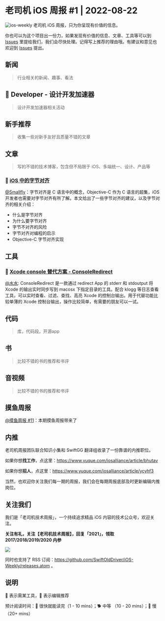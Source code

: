 # 老司机 iOS 周报 #1 | 2022-08-22

![ios-weekly](https://github.com/SwiftOldDriver/iOS-Weekly/blob/master/assets/ios-weekly.png?raw=true)
老司机 iOS 周报，只为你呈现有价值的信息。

你也可以为这个项目出一份力，如果发现有价值的信息、文章、工具等可以到 [Issues](https://github.com/SwiftOldDriver/iOS-Weekly/issues) 里提给我们，我们会尽快处理。记得写上推荐的理由哦。有建议和意见也欢迎到 [Issues](https://github.com/SwiftOldDriver/iOS-Weekly/issues) 提出。

## 新闻

> 行业相关的新闻、趣事、看法

##  Developer - 设计开发加速器

> 设计开发加速器相关活动

## 新手推荐

> 收集一些对新手友好且质量不错的文章

## 文章

> 写的不错的技术博客，包含但不局限于 iOS、多端统一、设计、产品等

### 🐎 [iOS 中的字节对齐](https://juejin.cn/post/7132403137725333518)

[@Smallfly](https://github.com/iostalks)：字节对齐是 C 语言中的概念，Objective-C 作为 C 语言的超集，iOS 开发者也需要对字节对齐有所了解。本文给出了一些字节对齐的建议，以及字节对齐的相关介绍：

- 什么是字节对齐
- 为什么要字节对齐
- 字节不对齐的风险
- 字节对齐对编程的启示
- Objective-C 字节对齐实现

## 工具

### 🐎 [Xcode console 替代方案 - ConsoleRedirect](https://github.com/luoqisheng/ConsoleRedirect)

[@水水](https://www.xuyanlan.com): ConsoleRedirect 是一款通过 redirect App 的 stderr 和 stdoutput 将 Xcode 的输出实时同步写到 macosx 下指定目录的工具。配合 klogg 等日志查看工具，可以实时查看、过滤、查找、高亮 Xcode 的控制台输出。用于代替功能比较单薄的 Xcode 控制台输出，操作比较简单，有需要的朋友可以一试。


## 代码

> 库，代码段，开源app

## 书

> 比较不错的书的推荐和书评

## 音视频

> 比较不错的书的推荐和书评

## 摸鱼周报

[@摸鱼周报 #11](https://mp.weixin.qq.com/s/hE9wYlLX8F1sKjIF5eIPVQ)：本期摸鱼周报带来了

## 内推

老司机周报团队联合知识小集和 SwiftGG 翻译组收录了一份靠谱的内推职位。

如果你想**找工作**，点这里：https://www.yuque.com/iosalliance/article/bhutav

如果你想**招人**，点这里：https://www.yuque.com/iosalliance/article/ycyhf3

当然，也欢迎你关注我们每一期的周报，我们会在每期周报底部及时更新编辑内推岗位。

## 关注我们

我们是「老司机技术周报」，一个持续追求精品 iOS 内容的技术公众号，欢迎关注。

**关注有礼，关注【老司机技术周报】，回复「2021」，领取 2017/2018/2019/2020 内参**

![](https://github.com/SwiftOldDriver/iOS-Weekly/blob/master/assets/qrcode_for_wechat.jpg?raw=true)

同时也支持了 RSS 订阅：https://github.com/SwiftOldDriver/iOS-Weekly/releases.atom 。

## 说明

🚧 表示需某工具，🌟 表示编辑推荐

预计阅读时间：🐎 很快就能读完（1 - 10 mins）；🐕 中等 （10 - 20 mins）；🐢 慢（20+ mins）
